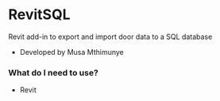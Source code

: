 # RevitSQL
Revit add-in to export and import door data to a SQL database

* Developed by Musa Mthimunye

### What do I need to use? ###

* Revit 
